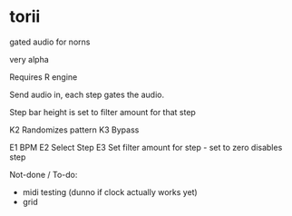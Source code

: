 # torii
gated audio for norns


very alpha

Requires R engine

Send audio in, each step gates the audio.

Step bar height is set to filter amount for that step

K2 Randomizes pattern
K3 Bypass

E1 BPM
E2 Select Step
E3 Set filter amount for step - set to zero disables step

Not-done / To-do:

- midi testing (dunno if clock actually works yet)
- grid
